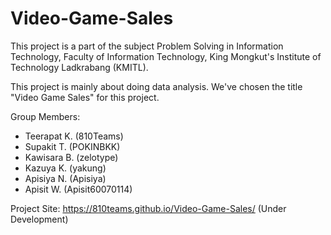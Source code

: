 # Video-Game-Sales
This project is a part of the subject Problem Solving in Information Technology, Faculty of Information Technology, King Mongkut's Institute of Technology Ladkrabang (KMITL).

This project is mainly about doing data analysis. We've chosen the title "Video Game Sales" for this project.

Group Members:
- Teerapat K. (810Teams)
- Supakit T. (POKINBKK)
- Kawisara B. (zelotype)
- Kazuya K. (yakung)
- Apisiya N. (Apisiya)
- Apisit W. (Apisit60070114)

Project Site: https://810teams.github.io/Video-Game-Sales/ (Under Development)
